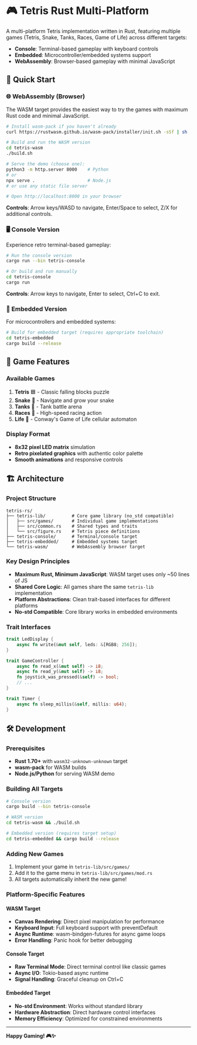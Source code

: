 # 🎮 Tetris Rust Multi-Platform

A multi-platform Tetris implementation written in Rust, featuring multiple games (Tetris, Snake, Tanks, Races, Game of Life) across different targets:

- **Console**: Terminal-based gameplay with keyboard controls
- **Embedded**: Microcontroller/embedded systems support
- **WebAssembly**: Browser-based gameplay with minimal JavaScript

## 🚀 Quick Start

### 🌐 WebAssembly (Browser)

The WASM target provides the easiest way to try the games with maximum Rust code and minimal JavaScript.

```bash
# Install wasm-pack if you haven't already
curl https://rustwasm.github.io/wasm-pack/installer/init.sh -sSf | sh

# Build and run the WASM version
cd tetris-wasm
./build.sh

# Serve the demo (choose one):
python3 -m http.server 8000    # Python
# or
npx serve .                    # Node.js
# or use any static file server

# Open http://localhost:8000 in your browser
```

**Controls**: Arrow keys/WASD to navigate, Enter/Space to select, Z/X for additional controls.

### 🖥️ Console Version

Experience retro terminal-based gameplay:

```bash
# Run the console version
cargo run --bin tetris-console

# Or build and run manually
cd tetris-console
cargo run
```

**Controls**: Arrow keys to navigate, Enter to select, Ctrl+C to exit.

### 🔧 Embedded Version

For microcontrollers and embedded systems:

```bash
# Build for embedded target (requires appropriate toolchain)
cd tetris-embedded
cargo build --release
```

## 🎯 Game Features

### Available Games
1. **Tetris** 🟦 - Classic falling blocks puzzle
2. **Snake** 🐍 - Navigate and grow your snake
3. **Tanks** 🚗 - Tank battle arena
4. **Races** 🏁 - High-speed racing action
5. **Life** 🧬 - Conway's Game of Life cellular automaton

### Display Format
- **8x32 pixel LED matrix** simulation
- **Retro pixelated graphics** with authentic color palette
- **Smooth animations** and responsive controls

## 🏗️ Architecture

### Project Structure
```
tetris-rs/
├── tetris-lib/          # Core game library (no_std compatible)
│   ├── src/games/       # Individual game implementations
│   ├── src/common.rs    # Shared types and traits
│   └── src/figure.rs    # Tetris piece definitions
├── tetris-console/      # Terminal/console target
├── tetris-embedded/     # Embedded systems target
└── tetris-wasm/         # WebAssembly browser target
```

### Key Design Principles
- **Maximum Rust, Minimum JavaScript**: WASM target uses only ~50 lines of JS
- **Shared Core Logic**: All games share the same `tetris-lib` implementation
- **Platform Abstractions**: Clean trait-based interfaces for different platforms
- **No-std Compatible**: Core library works in embedded environments

### Trait Interfaces
```rust
trait LedDisplay {
    async fn write(&mut self, leds: &[RGB8; 256]);
}

trait GameController {
    async fn read_x(&mut self) -> i8;
    async fn read_y(&mut self) -> i8;
    fn joystick_was_pressed(&self) -> bool;
    // ...
}

trait Timer {
    async fn sleep_millis(&self, millis: u64);
}
```

## 🛠️ Development

### Prerequisites
- **Rust 1.70+** with `wasm32-unknown-unknown` target
- **wasm-pack** for WASM builds
- **Node.js/Python** for serving WASM demo

### Building All Targets

```bash
# Console version
cargo build --bin tetris-console

# WASM version
cd tetris-wasm && ./build.sh

# Embedded version (requires target setup)
cd tetris-embedded && cargo build --release
```

### Adding New Games
1. Implement your game in `tetris-lib/src/games/`
2. Add it to the game menu in `tetris-lib/src/games/mod.rs`
3. All targets automatically inherit the new game!

### Platform-Specific Features

#### WASM Target
- **Canvas Rendering**: Direct pixel manipulation for performance
- **Keyboard Input**: Full keyboard support with preventDefault
- **Async Runtime**: wasm-bindgen-futures for async game loops
- **Error Handling**: Panic hook for better debugging

#### Console Target
- **Raw Terminal Mode**: Direct terminal control like classic games
- **Async I/O**: Tokio-based async runtime
- **Signal Handling**: Graceful cleanup on Ctrl+C

#### Embedded Target
- **No-std Environment**: Works without standard library
- **Hardware Abstraction**: Direct hardware control interfaces
- **Memory Efficiency**: Optimized for constrained environments

---

**Happy Gaming! 🎮✨**
